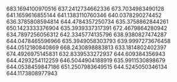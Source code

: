683.1694100970516
637.2412734662336
673.7034983490128
641.1659616855144
641.1383110760346
640.0378290274452
636.3785808594814
644.4784357250734
635.3758862844261
650.1423333376904
635.3939337317391
672.4679864280942
634.7897256056312
642.3345774135796
638.9380827474287
644.0478465596966
635.3949058303793
639.9997273676458
644.0512180840869
668.2430898883813
633.1814802402397
674.4926975145831
632.8339533272937
644.609384356943
644.4293254112259
646.5044904188919
635.9911530898679
644.0538459847186
651.2507983649515
644.5245050346134
644.1173808977943